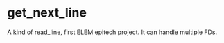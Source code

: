 get_next_line
=============

A kind of read_line, first ELEM epitech project.
It can handle multiple FDs.
